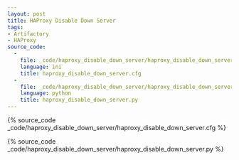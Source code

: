 ```yaml
---
layout: post
title: HAProxy Disable Down Server
tags:
- Artifactory
- HAProxy
source_code:
  -
    file: _code/haproxy_disable_down_server/haproxy_disable_down_server.cfg
    language: ini
    title: haproxy_disable_down_server.cfg
  -
    file: _code/haproxy_disable_down_server/haproxy_disable_down_server.py
    language: python
    title: haproxy_disable_down_server.py
---
```


{% source_code _code/haproxy_disable_down_server/haproxy_disable_down_server.cfg %}

{% source_code _code/haproxy_disable_down_server/haproxy_disable_down_server.py %}
